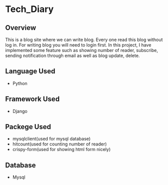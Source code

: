 # Tech_Diary
## Overview
This is a blog site where we can write blog. Every one read this blog without log in. For writing blog you will need to login first. In this project, I have implemented some feature such as showing number of reader, subscribe, sending notification through email as well as blog update, delete.


## Language Used
 * Python
## Framework Used
* Django
## Packege Used
* mysqlclient(used for mysql database)
* hitcount(used for counting number of reader)
* crispy-form(used for showing html form nicely)

## Database
* Mysql
